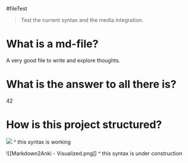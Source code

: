 <!----> 
#fileTest

> Test the current syntax and the media integration.

# What is a md-file?
A very good file to write and explore thoughts.

# What is the answer to all there is?
42

# How is this project structured?
![](<Markdown2Anki - Visualized.png>)
^ this syntax is working

![[Markdown2Anki - Visualized.png]]
^ this syntax is under construction

